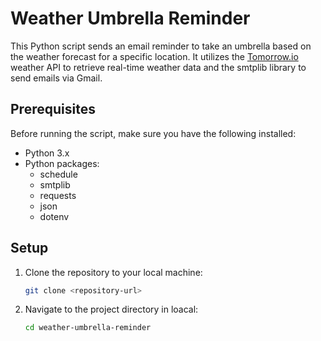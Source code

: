 # Weather Umbrella Reminder

This Python script sends an email reminder to take an umbrella based on the weather forecast for a specific location. It utilizes the [Tomorrow.io](https://app.tomorrow.io/home) weather API to retrieve real-time weather data and the smtplib library to send emails via Gmail.

## Prerequisites

Before running the script, make sure you have the following installed:

- Python 3.x
- Python packages:
  - schedule
  - smtplib
  - requests
  - json
  - dotenv

## Setup

1. Clone the repository to your local machine:
   ```bash
   git clone <repository-url>
2. Navigate to the project directory in loacal:
   ```bash
   cd weather-umbrella-reminder
